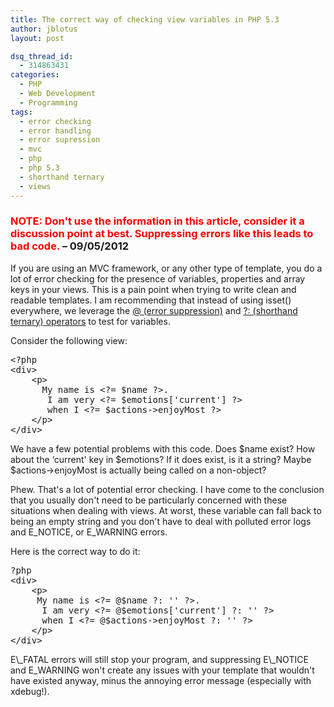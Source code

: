 ```yaml
---
title: The correct way of checking view variables in PHP 5.3
author: jblotus
layout: post

dsq_thread_id:
  - 314863431
categories:
  - PHP
  - Web Development
  - Programming
tags:
  - error checking
  - error handling
  - error supression
  - mvc
  - php
  - php 5.3
  - shorthand ternary
  - views
---
```

### **<span style="color: #ff0000;">NOTE: Don't use the information in this article, consider it a discussion point at best. Suppressing errors like this leads to bad code.</span> &#8211; 09/05/2012**

If you are using an MVC framework, or any other type of template, you do a lot of error checking for the presence of variables, properties and array keys in your views. This is a pain point when trying to write clean and readable templates. I am recommending that instead of using isset() everywhere, we leverage the [@ (error suppression)][1] and [?: (shorthand ternary) operators][2] to test for variables.

Consider the following view:

<pre class="brush:php">&lt;?php
&lt;div&gt;
    &lt;p&gt;
      My name is &lt;?= $name ?&gt;.
       I am very &lt;?= $emotions['current'] ?&gt;
       when I &lt;?= $actions-&gt;enjoyMost ?&gt;
    &lt;/p&gt;
&lt;/div&gt;</pre> We have a few potential problems with this code. Does $name exist? How about the &#8216;current' key in $emotions? If it does exist, is it a string? Maybe $actions->enjoyMost is actually being called on a non-object?

Phew. That's a lot of potential error checking. I have come to the conclusion that you usually don't need to be particularly concerned with these situations when dealing with views. At worst, these variable can fall back to being an empty string and you don't have to deal with polluted error logs and E\_NOTICE, or E\_WARNING errors.

Here is the correct way to do it:

<pre class="brush:php">?php
&lt;div&gt;
    &lt;p&gt;
     My name is &lt;?= @$name ?: '' ?&gt;.
      I am very &lt;?= @$emotions['current'] ?: '' ?&gt;
      when I &lt;?= @$actions-&gt;enjoyMost ?: '' ?&gt;
    &lt;/p&gt;
&lt;/div&gt;</pre> E\_FATAL errors will still stop your program, and suppressing E\_NOTICE and E_WARNING won't create any issues with your template that wouldn't have existed anyway, minus the annoying error message (especially with xdebug!).

&nbsp;

 [1]: http://php.net/manual/en/language.operators.errorcontrol.php
 [2]: http://davidwalsh.name/php-shorthand-if-else-ternary-operators
